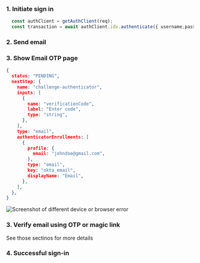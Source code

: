 ### 1. Initiate sign in

```javascript
  const authClient = getAuthClient(req);
  const transaction = await authClient.idx.authenticate({ username,password});
```

### 2. Send email


### 3. Show Email OTP page

```json
{
  status: "PENDING",
  nextStep: {
    name: "challenge-authenticator",
    inputs: [
      {
        name: "verificationCode",
        label: "Enter code",
        type: "string",
      },
    ],
    type: "email",
    authenticatorEnrollments: [
      {
        profile: {
          email: "johndoe@gmail.com",
        },
        type: "email",
        key: "okta_email",
        displayName: "Email",
      },
    ],
  },
}
```

<div class="common-image-format">

![Screenshot of different device or browser error](/img/authenticators/authenticators-email-challenge-auth.png)

</div>


### 3. Verify email using OTP or magic link

See those sectinos for more details

### 4. Successful sign-in
